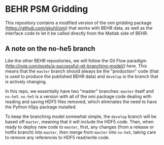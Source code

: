 # BEHR PSM Gridding

This repository contains a modified version of the omi gridding package 
(https://github.com/gkuhl/omi) that works with BEHR data, as well as the
interface code to let it be called directly from the Matlab side of BEHR.

## A note on the no-he5 branch

Like the other BEHR repositories, we will follow the Git Flow paradigm
(http://nvie.com/posts/a-successful-git-branching-model/) here. This means
that the `master` branch should always be the "production" code (that is 
used to produce the published BEHR data) and `develop` is the branch that
is actively changing. 

In this repo, we essentially have two "master" branches: `master` itself and
`no-he5`. `no-he5` is a version with all of the omi package code dealing with
reading and saving HDF5 files removed, which eliminates the need to have the
Python h5py package installed.

To keep the branching model somewhat simple, the `develop` branch will be based
off `master`, meaning that it will include the HDF5 code. Then, when ready to 
deploy new code to `master`, first, any changes (from a release or hotfix branch)
into `master`, then merge from `master` into `no-he5`, taking care to remove any
references to HDF5 read/write code.

